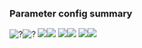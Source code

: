 ### Parameter config summary 
<tr><td><img alt="?" src="neurons_C_Full.png"/></td><td><img alt="?" src="traces_neuron_Full_C.png"/></td></tr>
<tr><td><img alt=" " src="neuron_activity_C_Full.png"/></td><td><img alt=" " src="traces_neuron_activity_Full_C.png"/></td></tr>
<tr><td><img alt=" " src="muscles_C_Full.png"/></td><td><img alt=" " src="traces_muscles_Full_C.png"/></td></tr>
<tr><td><img alt=" " src="muscle_activity_C_Full.png"/></td><td><img alt=" " src="traces_muscles_activity_Full_C.png"/></td></tr>
